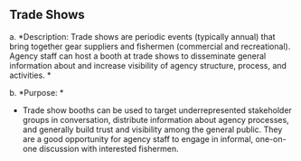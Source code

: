 ## Trade Shows

a.  *Description: Trade shows are periodic events (typically annual)
    that bring together gear suppliers and fishermen (commercial
    and recreational). Agency staff can host a booth at trade shows to
    disseminate general information about and increase visibility of
    agency structure, process, and activities. *

b.  *Purpose: *

-   Trade show booths can be used to target underrepresented stakeholder
    groups in conversation, distribute information about agency
    processes, and generally build trust and visibility among the
    general public. They are a good opportunity for agency staff to
    engage in informal, one-on-one discussion with interested fishermen.